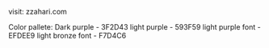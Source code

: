 visit: zzahari.com

Color pallete:
Dark purple - 3F2D43
light purple - 593F59
light purple font - EFDEE9
light bronze font - F7D4C6